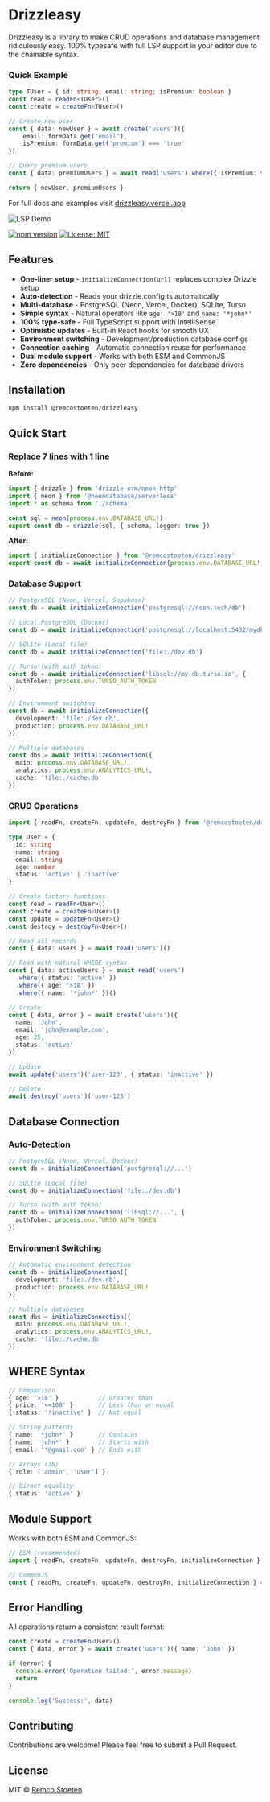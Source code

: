 # Drizzleasy
Drizzleasy is a library to make CRUD operations and database management ridiculously easy. 100% typesafe with full LSP support in your editor due to the chainable syntax.

### Quick Example
```ts
type TUser = { id: string; email: string; isPremium: boolean }
const read = readFn<TUser>()
const create = createFn<TUser>()

// Create new user
const { data: newUser } = await create('users')({ 
    email: formData.get('email'), 
    isPremium: formData.get('premium') === 'true' 
})

// Query premium users
const { data: premiumUsers } = await read('users').where({ isPremium: true })()

return { newUser, premiumUsers }
```

For full docs and examples visit [drizzleasy.vercel.app](https://drizzleasy.vercel.app)

![LSP Demo](premium-vscode-demo.gif)





[![npm version](https://badge.fury.io/js/drizzleasy.svg)](https://badge.fury.io/js/drizzleasy)
[![License: MIT](https://img.shields.io/badge/License-MIT-yellow.svg)](https://opensource.org/licenses/MIT)

## Features

- **One-liner setup** - `initializeConnection(url)` replaces complex Drizzle setup
- **Auto-detection** - Reads your drizzle.config.ts automatically
- **Multi-database** - PostgreSQL (Neon, Vercel, Docker), SQLite, Turso
- **Simple syntax** - Natural operators like `age: '>18'` and `name: '*john*'`
- **100% type-safe** - Full TypeScript support with IntelliSense
- **Optimistic updates** - Built-in React hooks for smooth UX
- **Environment switching** - Development/production database configs
- **Connection caching** - Automatic connection reuse for performance
- **Dual module support** - Works with both ESM and CommonJS
- **Zero dependencies** - Only peer dependencies for database drivers

## Installation

```bash
npm install @remcostoeten/drizzleasy
```

## Quick Start

### Replace 7 lines with 1 line

**Before:**
```typescript
import { drizzle } from 'drizzle-orm/neon-http'
import { neon } from '@neondatabase/serverless'
import * as schema from './schema'

const sql = neon(process.env.DATABASE_URL!)
export const db = drizzle(sql, { schema, logger: true })
```

**After:**
```typescript
import { initializeConnection } from '@remcostoeten/drizzleasy'
export const db = await initializeConnection(process.env.DATABASE_URL!)
```

### Database Support

```typescript
// PostgreSQL (Neon, Vercel, Supabase)
const db = await initializeConnection('postgresql://neon.tech/db')

// Local PostgreSQL (Docker)
const db = await initializeConnection('postgresql://localhost:5432/mydb')

// SQLite (Local file)
const db = await initializeConnection('file:./dev.db')

// Turso (with auth token)
const db = await initializeConnection('libsql://my-db.turso.io', {
  authToken: process.env.TURSO_AUTH_TOKEN
})

// Environment switching
const db = await initializeConnection({
  development: 'file:./dev.db',
  production: process.env.DATABASE_URL!
})

// Multiple databases
const dbs = await initializeConnection({
  main: process.env.DATABASE_URL!,
  analytics: process.env.ANALYTICS_URL!,
  cache: 'file:./cache.db'
})
```

### CRUD Operations

```typescript
import { readFn, createFn, updateFn, destroyFn } from '@remcostoeten/drizzleasy'

type User = {
  id: string
  name: string
  email: string
  age: number
  status: 'active' | 'inactive'
}

// Create factory functions
const read = readFn<User>()
const create = createFn<User>()
const update = updateFn<User>()
const destroy = destroyFn<User>()

// Read all records
const { data: users } = await read('users')()

// Read with natural WHERE syntax
const { data: activeUsers } = await read('users')
  .where({ status: 'active' })
  .where({ age: '>18' })
  .where({ name: '*john*' })()

// Create
const { data, error } = await create('users')({
  name: 'John',
  email: 'john@example.com',
  age: 25,
  status: 'active'
})

// Update
await update('users')('user-123', { status: 'inactive' })

// Delete
await destroy('users')('user-123')
```

## Database Connection

### Auto-Detection
```typescript
// PostgreSQL (Neon, Vercel, Docker)
const db = initializeConnection('postgresql://...')

// SQLite (Local file)
const db = initializeConnection('file:./dev.db')

// Turso (with auth token)
const db = initializeConnection('libsql://...', {
  authToken: process.env.TURSO_AUTH_TOKEN
})
```

### Environment Switching
```typescript
// Automatic environment detection
const db = initializeConnection({
  development: 'file:./dev.db',
  production: process.env.DATABASE_URL!
})

// Multiple databases
const dbs = initializeConnection({
  main: process.env.DATABASE_URL!,
  analytics: process.env.ANALYTICS_URL!,
  cache: 'file:./cache.db'
})
```

## WHERE Syntax

```typescript
// Comparison
{ age: '>18' }           // Greater than
{ price: '<=100' }       // Less than or equal
{ status: '!inactive' }  // Not equal

// String patterns
{ name: '*john*' }       // Contains
{ name: 'john*' }        // Starts with
{ email: '*@gmail.com' } // Ends with

// Arrays (IN)
{ role: ['admin', 'user'] }

// Direct equality
{ status: 'active' }
```

## Module Support

Works with both ESM and CommonJS:

```typescript
// ESM (recommended)
import { readFn, createFn, updateFn, destroyFn, initializeConnection } from '@remcostoeten/drizzleasy'

// CommonJS
const { readFn, createFn, updateFn, destroyFn, initializeConnection } = require('@remcostoeten/drizzleasy')
```

## Error Handling

All operations return a consistent result format:

```typescript
const create = createFn<User>()
const { data, error } = await create('users')({ name: 'John' })

if (error) {
  console.error('Operation failed:', error.message)
  return
}

console.log('Success:', data)
```

## Contributing

Contributions are welcome! Please feel free to submit a Pull Request.

## License

MIT © [Remco Stoeten](https://github.com/remcostoeten)